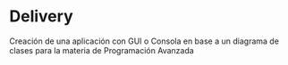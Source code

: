 # Delivery
Creación de una aplicación con GUI o Consola en base a un diagrama de clases para la materia de Programación Avanzada
